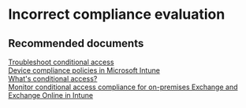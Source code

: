<properties
	pageTitle="Incorrect compliance evaluation"
	description="Incorrect compliance evaluation"
	service="microsoft.intune"
	resource="intune"
	authors="mackie1604"
	displayOrder=""
	selfHelpType="generic"
	supportTopicIds="32435307"
	resourceTags=""
	productPesIds="15584"
	cloudEnvironments="public"
/>

# Incorrect compliance evaluation

## **Recommended documents**

[Troubleshoot conditional access](https://docs.microsoft.com/intune-classic/troubleshoot/troubleshoot-conditional-access)<br>
[Device compliance policies in Microsoft Intune](https://docs.microsoft.com/intune/deploy-use/introduction-to-device-compliance-policies-in-microsoft-intune)<br>
[What's conditional access?](https://docs.microsoft.com/intune/conditional-access)<br>
[Monitor conditional access compliance for on-premises Exchange and Exchange Online in Intune](https://docs.microsoft.com/intune/conditional-access-exchange-monitor)<br>




